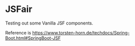 # JSFair
Testing out some Vanilla JSF components.

Reference is https://www.torsten-horn.de/techdocs/Spring-Boot.html#SpringBoot-JSF
